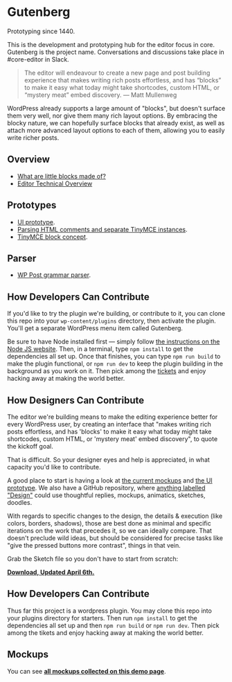 # Gutenberg

Prototyping since 1440.

This is the development and prototyping hub for the editor focus in core.
Gutenberg is the project name. Conversations and discussions take place in #core-editor in Slack.

> The editor will endeavour to create a new page and post building experience that makes writing rich posts effortless, and has “blocks” to make it easy what today might take shortcodes, custom HTML, or “mystery meat” embed discovery. — Matt Mullenweg

WordPress already supports a large amount of "blocks", but doesn't surface them very well, nor give them many rich layout options. By embracing the blocky nature, we can hopefully surface blocks that already exist, as well as attach more advanced layout options to each of them, allowing you to easily write richer posts.

## Overview

- <a href="https://make.wordpress.org/design/2017/01/25/what-are-little-blocks-made-of">What are little blocks made of?</a>
- <a href="https://make.wordpress.org/core/2017/01/17/editor-technical-overview/">Editor Technical Overview</a>

## Prototypes

- <a href="https://wordpress.github.io/gutenberg/">UI prototype</a>.
- <a href="https://calypso.live/blocks?branch=try/block-parsing-extension">Parsing HTML comments and separate TinyMCE instances</a>.
- <a href="http://fiddle.tinymce.com/block/">TinyMCE block concept</a>.

## Parser

- <a href="https://github.com/Automattic/wp-post-grammar">WP Post grammar parser</a>.

## How Developers Can Contribute

If you'd like to try the plugin we're building, or contribute to it, you can clone this repo into your `wp-content/plugins` directory, then activate the plugin. You'll get a separate WordPress menu item called Gutenberg.

Be sure to have Node installed first — simply follow <a href="https://nodejs.org/en/">the instructions on the Node JS website</a>. Then, in a terminal, type `npm install` to get the dependencies all set up. Once that finishes, you can type `npm run build` to make the plugin functional, or `npm run dev` to keep the plugin building in the background as you work on it. Then pick among the <a href="https://github.com/WordPress/gutenberg/issues">tickets</a> and enjoy hacking away at making the world better.

## How Designers Can Contribute

The editor we're building means to make the editing experience better for every WordPress user, by creating an interface that "makes writing rich posts effortless, and has 'blocks' to make it easy what today might take shortcodes, custom HTML, or 'mystery meat' embed discovery", to quote the kickoff goal.

That is difficult. So your designer eyes and help is appreciated, in what capacity you'd like to contribute.

A good place to start is having a look at <a href="https://github.com/WordPress/gutenberg#mockups">the current mockups</a> and <a href="https://wordpress.github.io/gutenberg/">the UI prototype</a>. We also have a GitHub repository, where <a href="https://github.com/WordPress/gutenberg/issues?q=is%3Aissue+is%3Aopen+label%3ADesign">anything labelled "Design"</a> could use thoughtful replies, mockups, animatics, sketches, doodles.

With regards to specific changes to the design, the details & execution (like colors, borders, shadows), those are best done as minimal and specific iterations on the work that precedes it, so we can ideally compare. That doesn't preclude wild ideas, but should be considered for precise tasks like "give the pressed buttons more contrast", things in that vein.

Grab the Sketch file so you don't have to start from scratch:

**<a href="https://cloudup.com/cMPXM8Va2cy">Download, Updated April 6th.</a>**


## How Developers Can Contribute
Thus far this project is a wordpress plugin. You may clone this repo into your plugins directory for starters. Then run `npm install` to get the dependencies all set up and then `npm run build` or `npm run dev`. Then pick among the tikets and enjoy hacking away at making the world better.

## Mockups

You can see **<a href="https://wpcoredesign.mystagingwebsite.com/gutenberg/">all mockups collected on this demo page</a>**.
